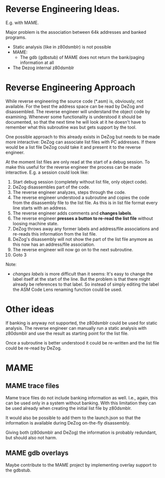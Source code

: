 # Reverse Engineering Ideas.

E.g. with MAME.

Major problem is the association between 64k addresses and banked programs.
- Static analysis (like in z80dsmblr) is not possible
- MAME:
	- The gdb (gdbstub) of MAME does not return the bank/paging information at all
- The Dezog internal z80dsmblr



# Reverse Engineering Approach

While reverse engineering the source code (*.asm) is, obviously, not available.
For the best the address space can be read by DeZog and disassembled.
The reverse engineer will understand the object code by examining.
Whenever some functionality is understood it should be documented, so that the next time he will look at it he doesn't have to remember what this subroutine was but gets support by the tool.

One possible approach to this already exists in DeZog but needs to be made more interactive:
DeZog can associate list files with PC addresses.
If there would be a list file DeZog could take it and present it to the reverse engineer.

At the moment list files are only read at the start of a debug session.
To make this useful for the reverse engineer the process can be made interactive.
E.g. a session could look like:
1. Start debug session (completely without list file, only object code).
2. DeZog disassembles part of the code.
3. The reverse engineer analyzes, steps through the code.
4. The reverse engineer understood a subroutine and copies the code from the disassembly file to the list file.
As this is in list file format every line starts with an address.
5. The reverse engineer adds comments and **changes labels**.
6. The reverse engineer **presses a button to re-read the list file** without loosing machine state.
7. DeZog throws away any former labels and address/file associations and re-reads this information from the list file.
8. DeZog's disassembly will not show the part of the list file anymore as this now has an address/file association.
9. The reverse engineer will now go on to the next subroutine.
10. Goto 3


Note:
- *changes labels* is more difficult than it seems: It's easy to change the label itself at the start of the line. But the problem is that there might already be references to that label. So instead of simply editing the label the ASM Code Lens renaming function could be used.


# Other ideas

If banking is anyway not supported, the z80dsmblr could be used for static analysis.
The reverse engineer can manually run a static analysis with z80dsmblr and use the result as starting point for the list file.

Once a subroutine is better understood it could be re-written and the list file could be re-read by DeZog.


# MAME

## MAME trace files

Mame trace files do not include banking information as well. I.e., again, this can be used only in a system without banking.
With this limitation they can be used already when creating the initial list file by z80dsmblr.

It would also be possible to add them to the launch.json so that the information is available during DeZog on-the-fly disassembly.

Giving both (z80dsmblr and DeZog) the information is probably redundant, but should also not harm.


## MAME gdb overlays

Maybe contribute to the MAME project by implementing overlay support to the gdbstub.



